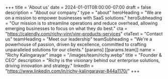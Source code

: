 +++
title = 'About us'
date = 2024-01-01T08:00:00-07:00
draft = false
description = "About our company."
type = "about"
heroHeading = "We are on a mission to empower businesses with SaaS solutions."
heroSubheading = "Our mission is to streamline operations and reduce overhead, allowing emerging businesses to focus on what they do best."
cta = "https://calendly.com/richy-vinr/vinr-products-services"
ctaText = "Contact us"
teamHeading = "Meet our leadership"
teamSubheading = "We're a powerhouse of passion, driven by excellence, committed to crafting unparalleled solutions for our clients."
[params]
[[params.team]]
name = "Richy Kalingarayar"
image = "/images/team/richy.webp"
title = "Founder & CEO"
description = "Richy is the visionary behind our enterprise solutions, driving innovation and strategy."
linkedIn = "https://www.linkedin.com/in/richy-kalingarayar-844a1170/"
+++
